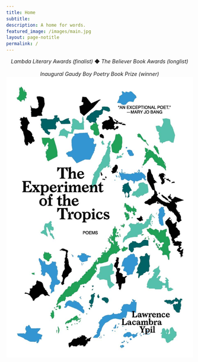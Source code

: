 ```yaml
---
title: Home
subtitle:
description: A home for words.
featured_image: /images/main.jpg
layout: page-notitle
permalink: /
---
```


<center>
<i>Lambda Literary Awards (finalist)</i> &#9670; <i>The Believer Book Awards (longlist)
<br>
<br>
Inaugural Gaudy Boy Poetry Book Prize (winner)</i>
</center>

<div class="image-holder">
<div class="homepage-image">
<a href="/publications#sectionbooks">
<img src="/images/experiment.jpg"
    alt="The Experiment of the Tropics">
</a>
</div>
</div>